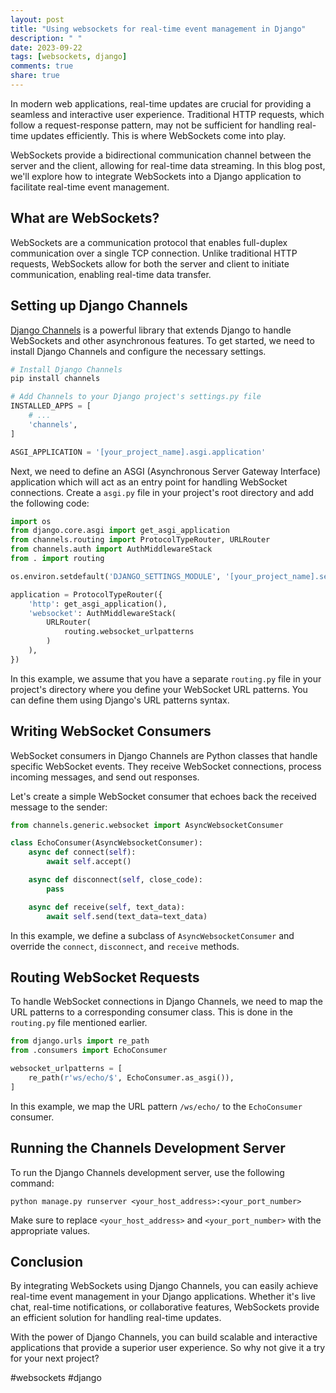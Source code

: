 ```yaml
---
layout: post
title: "Using websockets for real-time event management in Django"
description: " "
date: 2023-09-22
tags: [websockets, django]
comments: true
share: true
---
```


In modern web applications, real-time updates are crucial for providing a seamless and interactive user experience. Traditional HTTP requests, which follow a request-response pattern, may not be sufficient for handling real-time updates efficiently. This is where WebSockets come into play.

WebSockets provide a bidirectional communication channel between the server and the client, allowing for real-time data streaming. In this blog post, we'll explore how to integrate WebSockets into a Django application to facilitate real-time event management.

## What are WebSockets?

WebSockets are a communication protocol that enables full-duplex communication over a single TCP connection. Unlike traditional HTTP requests, WebSockets allow for both the server and client to initiate communication, enabling real-time data transfer.

## Setting up Django Channels

[Django Channels](https://channels.readthedocs.io/en/latest/) is a powerful library that extends Django to handle WebSockets and other asynchronous features. To get started, we need to install Django Channels and configure the necessary settings.

```python
# Install Django Channels
pip install channels

# Add Channels to your Django project's settings.py file
INSTALLED_APPS = [
    # ...
    'channels',
]

ASGI_APPLICATION = '[your_project_name].asgi.application'
```

Next, we need to define an ASGI (Asynchronous Server Gateway Interface) application which will act as an entry point for handling WebSocket connections. Create a `asgi.py` file in your project's root directory and add the following code:

```python
import os
from django.core.asgi import get_asgi_application
from channels.routing import ProtocolTypeRouter, URLRouter
from channels.auth import AuthMiddlewareStack
from . import routing

os.environ.setdefault('DJANGO_SETTINGS_MODULE', '[your_project_name].settings')

application = ProtocolTypeRouter({
    'http': get_asgi_application(),
    'websocket': AuthMiddlewareStack(
        URLRouter(
            routing.websocket_urlpatterns
        )
    ),
})
```

In this example, we assume that you have a separate `routing.py` file in your project's directory where you define your WebSocket URL patterns. You can define them using Django's URL patterns syntax.

## Writing WebSocket Consumers

WebSocket consumers in Django Channels are Python classes that handle specific WebSocket events. They receive WebSocket connections, process incoming messages, and send out responses.

Let's create a simple WebSocket consumer that echoes back the received message to the sender:

```python
from channels.generic.websocket import AsyncWebsocketConsumer

class EchoConsumer(AsyncWebsocketConsumer):
    async def connect(self):
        await self.accept()

    async def disconnect(self, close_code):
        pass

    async def receive(self, text_data):
        await self.send(text_data=text_data)
```

In this example, we define a subclass of `AsyncWebsocketConsumer` and override the `connect`, `disconnect`, and `receive` methods.

## Routing WebSocket Requests

To handle WebSocket connections in Django Channels, we need to map the URL patterns to a corresponding consumer class. This is done in the `routing.py` file mentioned earlier.

```python
from django.urls import re_path
from .consumers import EchoConsumer

websocket_urlpatterns = [
    re_path(r'ws/echo/$', EchoConsumer.as_asgi()),
]
```

In this example, we map the URL pattern `/ws/echo/` to the `EchoConsumer` consumer.

## Running the Channels Development Server

To run the Django Channels development server, use the following command:

```shell
python manage.py runserver <your_host_address>:<your_port_number>
```

Make sure to replace `<your_host_address>` and `<your_port_number>` with the appropriate values.

## Conclusion

By integrating WebSockets using Django Channels, you can easily achieve real-time event management in your Django applications. Whether it's live chat, real-time notifications, or collaborative features, WebSockets provide an efficient solution for handling real-time updates.

With the power of Django Channels, you can build scalable and interactive applications that provide a superior user experience. So why not give it a try for your next project?

#websockets #django